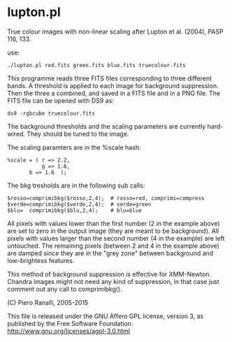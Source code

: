 # lupton.pl

True colour images with non-linear scaling after Lupton et al. (2004), PASP 116, 133.

use:

    ./lupton.pl red.fits green.fits blue.fits truecolour.fits



This programme reads three FITS files corresponding to three
different bands. A threshold is applied to each image for background
suppression. Then the three a combined, and saved in a FITS file and in
a PNG file. The FITS file can be opened with DS9 as:

    ds9 -rgbcube truecolour.fits



The background thresholds and the scaling parameters are currently
hard-wired. They should be tuned to the image.

The scaling paramters are in the %scale hash:

    %scale = ( r => 2.2,
               g => 1.6,
	       b => 1.6  );

The bkg tresholds are in the following sub calls:

    $rosso=comprimibkg($rosso,2,4);  # rosso=red, comprimi=compress
    $verde=comprimibkg($verde,2,4);  # verde=green
    $blu=  comprimibkg($blu,2,4);    # blu=blue

All pixels with values lower than the first number (2 in the example
above) are set to zero in the output image (they are meant to be
background). All pixels with values larger than the second number (4
in the example) are left untouched. The remaining pixels (between 2
and 4 in the example above) are damped since they are in the "grey
zone" between background and low-brightess features.

This method of background suppression is effective for
XMM-Newton. Chandra images might not need any kind of suppression, in
that case just comment out any call to comprimibkg().



(C) Piero Ranalli, 2005-2015

This file is released under the GNU Affero GPL license, version 3, as
published by the Free Software Foundation.
http://www.gnu.org/licenses/agpl-3.0.html



